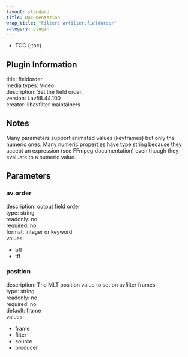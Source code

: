```yaml
---
layout: standard
title: Documentation
wrap_title: "Filter: avfilter.fieldorder"
category: plugin
---
```

* TOC
{:toc}

## Plugin Information

title: fieldorder  
media types:
Video  
description: Set the field order.  
version: Lavfi8.44.100  
creator: libavfilter maintainers  

## Notes

Many parameters support animated values (keyframes) but only the numeric ones. Many numeric properties have type string because they accept an expression (see FFmpeg documentation) even though they evaluate to a numeric value.

## Parameters

### av.order

  
description:
output field order  
type: string  
readonly: no  
required: no  
format: integer or keyword  
values:  

* bff
* tff

### position

  
description:
The MLT position value to set on avfilter frames  
type: string  
readonly: no  
required: no  
default: frame  
values:  

* frame
* filter
* source
* producer

